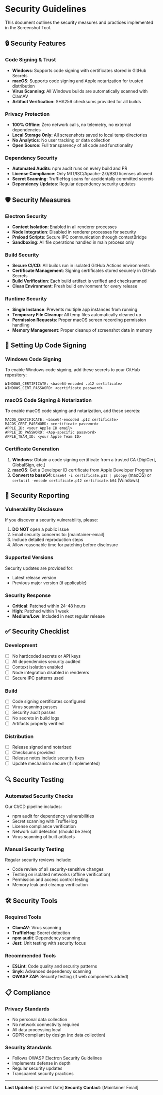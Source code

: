 # Security Guidelines

This document outlines the security measures and practices implemented in the Screenshot Tool.

## 🔒 **Security Features**

### **Code Signing & Trust**
- **Windows**: Supports code signing with certificates stored in GitHub Secrets
- **macOS**: Supports code signing and Apple notarization for trusted distribution
- **Virus Scanning**: All Windows builds are automatically scanned with ClamAV
- **Artifact Verification**: SHA256 checksums provided for all builds

### **Privacy Protection**
- **100% Offline**: Zero network calls, no telemetry, no external dependencies
- **Local Storage Only**: All screenshots saved to local temp directories
- **No Analytics**: No user tracking or data collection
- **Open Source**: Full transparency of all code and functionality

### **Dependency Security**
- **Automated Audits**: npm audit runs on every build and PR
- **License Compliance**: Only MIT/ISC/Apache-2.0/BSD licenses allowed
- **Secret Scanning**: TruffleHog scans for accidentally committed secrets
- **Dependency Updates**: Regular dependency security updates

## 🛡️ **Security Measures**

### **Electron Security**
- **Context Isolation**: Enabled in all renderer processes
- **Node Integration**: Disabled in renderer processes for security
- **Preload Scripts**: Secure IPC communication through contextBridge
- **Sandboxing**: All file operations handled in main process only

### **Build Security**
- **Secure CI/CD**: All builds run in isolated GitHub Actions environments
- **Certificate Management**: Signing certificates stored securely in GitHub Secrets
- **Build Verification**: Each build artifact is verified and checksummed
- **Clean Environment**: Fresh build environment for every release

### **Runtime Security**
- **Single Instance**: Prevents multiple app instances from running
- **Temporary File Cleanup**: All temp files automatically cleaned up
- **Permission Requests**: Proper macOS screen recording permission handling
- **Memory Management**: Proper cleanup of screenshot data in memory

## 🔧 **Setting Up Code Signing**

### **Windows Code Signing**
To enable Windows code signing, add these secrets to your GitHub repository:

```
WINDOWS_CERTIFICATE: <base64-encoded .p12 certificate>
WINDOWS_CERT_PASSWORD: <certificate password>
```

### **macOS Code Signing & Notarization**
To enable macOS code signing and notarization, add these secrets:

```
MACOS_CERTIFICATE: <base64-encoded .p12 certificate>
MACOS_CERT_PASSWORD: <certificate password>
APPLE_ID: <your Apple ID email>
APPLE_ID_PASSWORD: <App-specific password>
APPLE_TEAM_ID: <your Apple Team ID>
```

### **Certificate Generation**
1. **Windows**: Obtain a code signing certificate from a trusted CA (DigiCert, GlobalSign, etc.)
2. **macOS**: Get a Developer ID certificate from Apple Developer Program
3. **Convert to base64**: `base64 -i certificate.p12 | pbcopy` (macOS) or `certutil -encode certificate.p12 certificate.b64` (Windows)

## 🚨 **Security Reporting**

### **Vulnerability Disclosure**
If you discover a security vulnerability, please:

1. **DO NOT** open a public issue
2. Email security concerns to: [maintainer-email]
3. Include detailed reproduction steps
4. Allow reasonable time for patching before disclosure

### **Supported Versions**
Security updates are provided for:
- Latest release version
- Previous major version (if applicable)

### **Security Response**
- **Critical**: Patched within 24-48 hours
- **High**: Patched within 1 week
- **Medium/Low**: Included in next regular release

## ✅ **Security Checklist**

### **Development**
- [ ] No hardcoded secrets or API keys
- [ ] All dependencies security audited
- [ ] Context isolation enabled
- [ ] Node integration disabled in renderers
- [ ] Secure IPC patterns used

### **Build**
- [ ] Code signing certificates configured
- [ ] Virus scanning passes
- [ ] Security audit passes
- [ ] No secrets in build logs
- [ ] Artifacts properly verified

### **Distribution**
- [ ] Release signed and notarized
- [ ] Checksums provided
- [ ] Release notes include security fixes
- [ ] Update mechanism secure (if implemented)

## 🔍 **Security Testing**

### **Automated Security Checks**
Our CI/CD pipeline includes:
- npm audit for dependency vulnerabilities
- Secret scanning with TruffleHog
- License compliance verification
- Network call detection (should be zero)
- Virus scanning of built artifacts

### **Manual Security Testing**
Regular security reviews include:
- Code review of all security-sensitive changes
- Testing on isolated networks (offline verification)
- Permission and access control testing
- Memory leak and cleanup verification

## 🛠️ **Security Tools**

### **Required Tools**
- **ClamAV**: Virus scanning
- **TruffleHog**: Secret detection
- **npm audit**: Dependency scanning
- **Jest**: Unit testing with security focus

### **Recommended Tools**
- **ESLint**: Code quality and security patterns
- **Snyk**: Advanced dependency scanning
- **OWASP ZAP**: Security testing (if web components added)

## 📋 **Compliance**

### **Privacy Standards**
- No personal data collection
- No network connectivity required
- All data processing local
- GDPR compliant by design (no data collection)

### **Security Standards**
- Follows OWASP Electron Security Guidelines
- Implements defense in depth
- Regular security updates
- Transparent security practices

---

**Last Updated**: [Current Date]
**Security Contact**: [Maintainer Email]